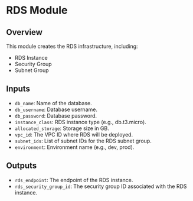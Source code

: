 # RDS Module

## Overview  
This module creates the RDS infrastructure, including:  
- RDS Instance  
- Security Group  
- Subnet Group  

## Inputs  
- `db_name`: Name of the database.  
- `db_username`: Database username.  
- `db_password`: Database password.  
- `instance_class`: RDS instance type (e.g., db.t3.micro).  
- `allocated_storage`: Storage size in GB.  
- `vpc_id`: The VPC ID where RDS will be deployed.  
- `subnet_ids`: List of subnet IDs for the RDS subnet group.  
- `environment`: Environment name (e.g., dev, prod).  

## Outputs  
- `rds_endpoint`: The endpoint of the RDS instance.  
- `rds_security_group_id`: The security group ID associated with the RDS instance.  
